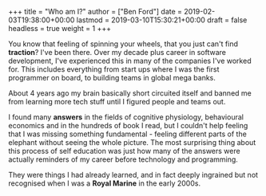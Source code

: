 +++
title = "Who am I?"
author = ["Ben Ford"]
date = 2019-02-03T19:38:00+00:00
lastmod = 2019-03-10T15:30:21+00:00
draft = false
headless = true
weight = 1
+++

You know that feeling of spinning your wheels, that you just can't find
**traction**? I've been there. Over my decade plus career in software
development, I've experienced this in many of the companies I've worked for.
This includes everything from start ups where I was the first programmer on
board, to building teams in global mega banks.

About 4 years ago my brain basically short circuited itself and banned me from
learning more tech stuff until I figured people and teams out.

I found many **answers** in the fields of cognitive physiology, behavioural
economics and in the hundreds of book I read, but I couldn't help feeling that I
was missing something fundamental - feeling different parts of the elephant
without seeing the whole picture. The most surprising thing about this process
of self education was just how many of the answers were actually reminders of my
career before technology and programming.

They were things I had already learned, and in fact deeply ingrained but not
recognised when I was a **Royal Marine** in the early 2000s.
